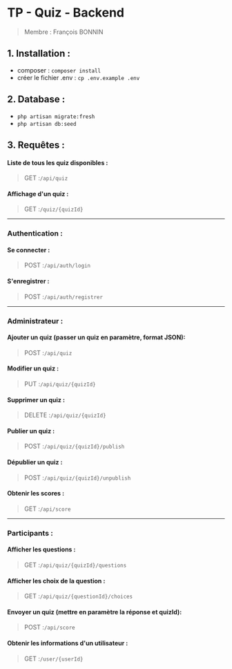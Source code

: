 # TP - Quiz - Backend

> Membre : François BONNIN

## 1. Installation :
- composer : `composer install`
- créer le fichier .env : `cp .env.example .env`

## 2. Database :
- `php artisan migrate:fresh`
- `php artisan db:seed`

## 3. Requêtes :

#### Liste de tous les quiz disponibles :
> GET :`/api/quiz`

#### Affichage d'un quiz :
> GET :`/quiz/{quizId}`

<hr>

### Authentication :

#### Se connecter :
> POST :`/api/auth/login`

#### S'enregistrer :
> POST :`/api/auth/registrer`

<hr>

### Administrateur :
#### Ajouter un quiz (passer un quiz en paramètre, format JSON):
> POST :`/api/quiz`

#### Modifier un quiz :
> PUT :`/api/quiz/{quizId}`

#### Supprimer un quiz :
> DELETE :`/api/quiz/{quizId}`

#### Publier un quiz :
> POST :`/api/quiz/{quizId}/publish`

#### Dépublier un quiz  :
> POST :`/api/quiz/{quizId}/unpublish`

#### Obtenir les scores :
> GET :`/api/score`

<hr>

### Participants :

#### Afficher les questions :
> GET :`/api/quiz/{quizId}/questions`

#### Afficher les choix de la question :
> GET :`/api/quiz/{questionId}/choices`

#### Envoyer un quiz (mettre en paramètre la réponse et quizId):
> POST :`/api/score`

#### Obtenir les informations d'un utilisateur :
> GET :`/user/{userId}`

